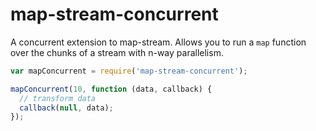 map-stream-concurrent
=====================

A concurrent extension to map-stream. Allows you to run a `map` function over
the chunks of a stream with n-way parallelism.

```javascript
var mapConcurrent = require('map-stream-concurrent');

mapConcurrent(10, function (data, callback) {
  // transform data
  callback(null, data);
});
```

